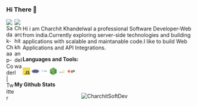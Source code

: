 ### Hi There :wave:
<a href="https://twitter.com/charchit44">
  <img align="left" alt="Sadak-Chaap-Coder | Twitter" width="22px" src="https://raw.githubusercontent.com/peterthehan/peterthehan/master/assets/twitter.svg" />
</a>
<a href="linkedin.com/in/charchit-khandelwal-6ab7aa108">
  <img align="left" alt="Charchit khandelwal" width="22px" src="https://raw.githubusercontent.com/peterthehan/peterthehan/master/assets/linkedin.svg"/>
</a>
<br />
Hi i am Charchit Khandelwal a professional Software Developer-Web from india.Currently exploring server-side technologies and building applications with scalable and maintanable code.I like to build Web Applications and API Integrations.

**Languages and Tools:**  

<code><img height="20" src="https://raw.githubusercontent.com/github/explore/80688e429a7d4ef2fca1e82350fe8e3517d3494d/topics/javascript/javascript.png"></code>
<code><img height="20" src="https://raw.githubusercontent.com/github/explore/80688e429a7d4ef2fca1e82350fe8e3517d3494d/topics/php/php.png"></code>
<code><img height="20" src="https://raw.githubusercontent.com/github/explore/80688e429a7d4ef2fca1e82350fe8e3517d3494d/topics/java/java.png"></code>
<code><img height="20" src="https://raw.githubusercontent.com/github/explore/80688e429a7d4ef2fca1e82350fe8e3517d3494d/topics/nodejs/nodejs.png"></code>
<code><img height="20" src="https://raw.githubusercontent.com/github/explore/80688e429a7d4ef2fca1e82350fe8e3517d3494d/topics/mysql/mysql.png"></code>
<code><img height="20" src="https://raw.githubusercontent.com/github/explore/80688e429a7d4ef2fca1e82350fe8e3517d3494d/topics/git/git.png"></code>

**My Github Stats**
<p align="center"><img src="https://github-readme-stats.vercel.app/api?username=CharchitSoftDev&show_icons=true&theme=gotham" alt="CharchitSoftDev" /></p>
